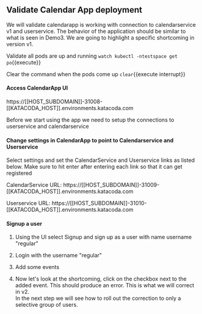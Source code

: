 ## Validate Calendar App deployment

We will validate calendarapp is working with connection to calendarservice v1 and userservice. 
The behavior of the application should be similar to what is seen in Demo3. 
We are going to highlight a specific shortcoming in version v1. 

Validate all pods are up and running
`watch kubectl -ntestspace get po`{{execute}}

Clear the command when the pods come up
`clear`{{execute interrupt}}

#### Access CalendarApp UI

https://[[HOST_SUBDOMAIN]]-31008-[[KATACODA_HOST]].environments.katacoda.com

Before we start using the app we need to setup the connections to userservice and calendarservice

#### Change settings in CalendarApp to point to Calendarservice and Userservice
Select settings and set the CalendarService and Userservice links as listed below. 
Make sure to hit enter after entering each link so that it can get registered

CalendarService URL: https://[[HOST_SUBDOMAIN]]-31009-[[KATACODA_HOST]].environments.katacoda.com

Userservice URL: https://[[HOST_SUBDOMAIN]]-31010-[[KATACODA_HOST]].environments.katacoda.com

#### Signup a user
1. Using the UI select Signup and sign up as a user with name username "regular"

2. Login with the username "regular"

3. Add some events

4. Now let's look at the shortcoming, click on the checkbox next to the added event. 
    This should produce an error. This is what we will correct in v2.  
    In the next step we will see how to roll out the correction to only a selective group of users. 